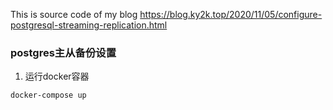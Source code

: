 This is source code of my blog https://blog.ky2k.top/2020/11/05/configure-postgresql-streaming-replication.html

### postgres主从备份设置
1. 运行docker容器
```
docker-compose up
```
